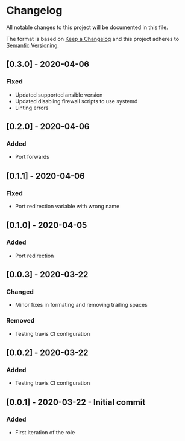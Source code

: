 # Changelog
All notable changes to this project will be documented in this file.

The format is based on [Keep a Changelog](http://keepachangelog.com/en/1.0.0/)
and this project adheres to [Semantic Versioning](http://semver.org/spec/v2.0.0.html).


## [0.3.0] - 2020-04-06
### Fixed
- Updated supported ansible version
- Updated disabling firewall scripts to use systemd
- Linting errors

## [0.2.0] - 2020-04-06
### Added 
- Port forwards

## [0.1.1] - 2020-04-06
### Fixed 
- Port redirection variable with wrong name

## [0.1.0] - 2020-04-05
### Added 
- Port redirection

## [0.0.3] - 2020-03-22
### Changed
- Minor fixes in formating and removing trailing spaces
### Removed
- Testing travis CI configuration

## [0.0.2] - 2020-03-22
### Added
- Testing travis CI configuration

## [0.0.1] - 2020-03-22 -  Initial commit
### Added
- First iteration of the role